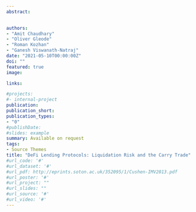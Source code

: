 ```yaml
---
abstract: 

 
authors:
- "Amit Chaudhary"
- "Oliver Gleode"
- "Roman Kozhan"
- "Ganesh Viswanath-Natraj"
date: "2021-05-10T00:00:00Z"
doi: ""
featured: true
image:

links:

#projects:
#- internal-project
publication: 
publication_short:
publication_types:
- "0"
#publishDate: 
#slides: example
summary: Available on request 
tags:
- Source Themes
title: "DeFi Lending Protocols: Liquidation Risk and the Carry Trade"
#url_code: '#'
#url_dataset: '#'
#url_pdf: http://eprints.soton.ac.uk/352095/1/Cushen-IMV2013.pdf
#url_poster: '#'
#url_project: ""
#url_slides: ""
#url_source: '#'
#url_video: '#'
---
```


